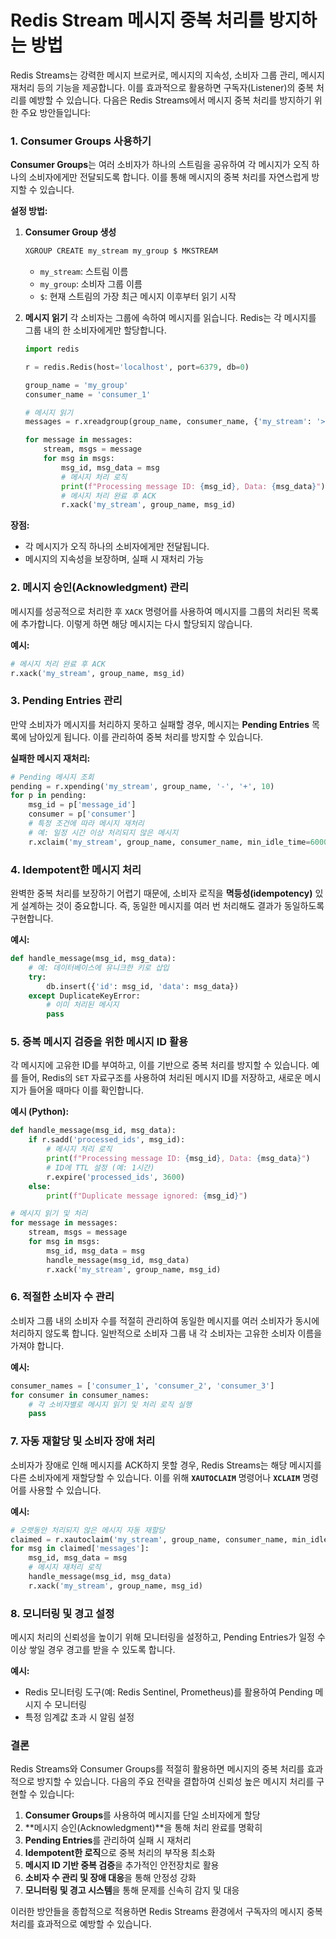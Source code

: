# Redis Stream 메시지 중복 처리를 방지하는 방법

Redis Streams는 강력한 메시지 브로커로, 메시지의 지속성, 소비자 그룹 관리, 메시지 재처리 등의 기능을 제공합니다. 이를 효과적으로 활용하면 구독자(Listener)의 중복 처리를 예방할 수 있습니다. 다음은 Redis Streams에서 메시지 중복 처리를 방지하기 위한 주요 방안들입니다:

### 1. **Consumer Groups 사용하기**

**Consumer Groups**는 여러 소비자가 하나의 스트림을 공유하여 각 메시지가 오직 하나의 소비자에게만 전달되도록 합니다. 이를 통해 메시지의 중복 처리를 자연스럽게 방지할 수 있습니다.

**설정 방법:**

1. **Consumer Group 생성**
   ```bash
   XGROUP CREATE my_stream my_group $ MKSTREAM
   ```
    - `my_stream`: 스트림 이름
    - `my_group`: 소비자 그룹 이름
    - `$`: 현재 스트림의 가장 최근 메시지 이후부터 읽기 시작

2. **메시지 읽기**
   각 소비자는 그룹에 속하여 메시지를 읽습니다. Redis는 각 메시지를 그룹 내의 한 소비자에게만 할당합니다.

   ```python
   import redis

   r = redis.Redis(host='localhost', port=6379, db=0)

   group_name = 'my_group'
   consumer_name = 'consumer_1'

   # 메시지 읽기
   messages = r.xreadgroup(group_name, consumer_name, {'my_stream': '>'}, count=1, block=5000)
   
   for message in messages:
       stream, msgs = message
       for msg in msgs:
           msg_id, msg_data = msg
           # 메시지 처리 로직
           print(f"Processing message ID: {msg_id}, Data: {msg_data}")
           # 메시지 처리 완료 후 ACK
           r.xack('my_stream', group_name, msg_id)
   ```

**장점:**
- 각 메시지가 오직 하나의 소비자에게만 전달됩니다.
- 메시지의 지속성을 보장하며, 실패 시 재처리 가능

### 2. **메시지 승인(Acknowledgment) 관리**

메시지를 성공적으로 처리한 후 `XACK` 명령어를 사용하여 메시지를 그룹의 처리된 목록에 추가합니다. 이렇게 하면 해당 메시지는 다시 할당되지 않습니다.

**예시:**
```python
# 메시지 처리 완료 후 ACK
r.xack('my_stream', group_name, msg_id)
```

### 3. **Pending Entries 관리**

만약 소비자가 메시지를 처리하지 못하고 실패할 경우, 메시지는 **Pending Entries** 목록에 남아있게 됩니다. 이를 관리하여 중복 처리를 방지할 수 있습니다.

**실패한 메시지 재처리:**
```python
# Pending 메시지 조회
pending = r.xpending('my_stream', group_name, '-', '+', 10)
for p in pending:
    msg_id = p['message_id']
    consumer = p['consumer']
    # 특정 조건에 따라 메시지 재처리
    # 예: 일정 시간 이상 처리되지 않은 메시지
    r.xclaim('my_stream', group_name, consumer_name, min_idle_time=60000, message_ids=[msg_id])
```

### 4. **Idempotent한 메시지 처리**

완벽한 중복 처리를 보장하기 어렵기 때문에, 소비자 로직을 **멱등성(idempotency)** 있게 설계하는 것이 중요합니다. 즉, 동일한 메시지를 여러 번 처리해도 결과가 동일하도록 구현합니다.

**예시:**
```python
def handle_message(msg_id, msg_data):
    # 예: 데이터베이스에 유니크한 키로 삽입
    try:
        db.insert({'id': msg_id, 'data': msg_data})
    except DuplicateKeyError:
        # 이미 처리된 메시지
        pass
```

### 5. **중복 메시지 검증을 위한 메시지 ID 활용**

각 메시지에 고유한 ID를 부여하고, 이를 기반으로 중복 처리를 방지할 수 있습니다. 예를 들어, Redis의 `SET` 자료구조를 사용하여 처리된 메시지 ID를 저장하고, 새로운 메시지가 들어올 때마다 이를 확인합니다.

**예시 (Python):**
```python
def handle_message(msg_id, msg_data):
    if r.sadd('processed_ids', msg_id):
        # 메시지 처리 로직
        print(f"Processing message ID: {msg_id}, Data: {msg_data}")
        # ID에 TTL 설정 (예: 1시간)
        r.expire('processed_ids', 3600)
    else:
        print(f"Duplicate message ignored: {msg_id}")

# 메시지 읽기 및 처리
for message in messages:
    stream, msgs = message
    for msg in msgs:
        msg_id, msg_data = msg
        handle_message(msg_id, msg_data)
        r.xack('my_stream', group_name, msg_id)
```

### 6. **적절한 소비자 수 관리**

소비자 그룹 내의 소비자 수를 적절히 관리하여 동일한 메시지를 여러 소비자가 동시에 처리하지 않도록 합니다. 일반적으로 소비자 그룹 내 각 소비자는 고유한 소비자 이름을 가져야 합니다.

**예시:**
```python
consumer_names = ['consumer_1', 'consumer_2', 'consumer_3']
for consumer in consumer_names:
    # 각 소비자별로 메시지 읽기 및 처리 로직 실행
    pass
```

### 7. **자동 재할당 및 소비자 장애 처리**

소비자가 장애로 인해 메시지를 ACK하지 못할 경우, Redis Streams는 해당 메시지를 다른 소비자에게 재할당할 수 있습니다. 이를 위해 **`XAUTOCLAIM`** 명령어나 **`XCLAIM`** 명령어를 사용할 수 있습니다.

**예시:**
```python
# 오랫동안 처리되지 않은 메시지 자동 재할당
claimed = r.xautoclaim('my_stream', group_name, consumer_name, min_idle_time=60000, count=10)
for msg in claimed['messages']:
    msg_id, msg_data = msg
    # 메시지 재처리 로직
    handle_message(msg_id, msg_data)
    r.xack('my_stream', group_name, msg_id)
```

### 8. **모니터링 및 경고 설정**

메시지 처리의 신뢰성을 높이기 위해 모니터링을 설정하고, Pending Entries가 일정 수 이상 쌓일 경우 경고를 받을 수 있도록 합니다.

**예시:**
- Redis 모니터링 도구(예: Redis Sentinel, Prometheus)를 활용하여 Pending 메시지 수 모니터링
- 특정 임계값 초과 시 알림 설정

### 결론

Redis Streams와 Consumer Groups를 적절히 활용하면 메시지의 중복 처리를 효과적으로 방지할 수 있습니다. 다음의 주요 전략을 결합하여 신뢰성 높은 메시지 처리를 구현할 수 있습니다:

1. **Consumer Groups**를 사용하여 메시지를 단일 소비자에게 할당
2. **메시지 승인(Acknowledgment)**을 통해 처리 완료를 명확히
3. **Pending Entries**를 관리하여 실패 시 재처리
4. **Idempotent한 로직**으로 중복 처리의 부작용 최소화
5. **메시지 ID 기반 중복 검증**을 추가적인 안전장치로 활용
6. **소비자 수 관리 및 장애 대응**을 통해 안정성 강화
7. **모니터링 및 경고 시스템**을 통해 문제를 신속히 감지 및 대응

이러한 방안들을 종합적으로 적용하면 Redis Streams 환경에서 구독자의 메시지 중복 처리를 효과적으로 예방할 수 있습니다.